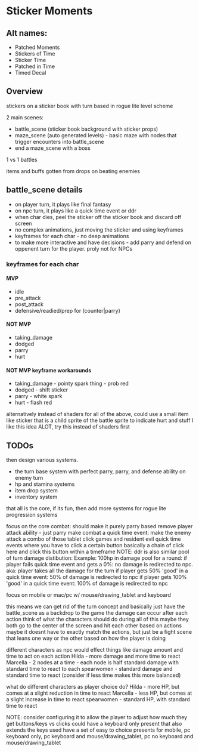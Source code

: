 # Sticker Moments

## Alt names:
- Patched Moments
- Stickers of Time
- Sticker Time
- Patched in Time
- Timed Decal

## Overview

stickers on a sticker book with turn based in rogue lite level scheme

2 main scenes:
  - battle_scene (sticker book background with sticker props)
  - maze_scene (auto generated levels) - basic maze with nodes that trigger encounters into battle_scene
  - end a maze_scene with a boss

1 vs 1 battles

items and buffs gotten from drops on beating enemies

## battle_scene details

- on player turn, it plays like final fantasy
- on npc turn, it plays like a quick time event or ddr
- when char dies, peel the sticker off the sticker book and discard off screen
- no complex animations, just moving the sticker and using keyframes
- keyframes for each char - no deep animations
- to make more interactive and have decisions - add parry and defend on oppenent turn for the player. proly not for NPCs

### keyframes for each char

#### MVP

  - idle
  - pre_attack
  - post_attack
  - defensive/readied/prep for (counter|parry)

#### NOT MVP

  - taking_damage
  - dodged
  - parry
  - hurt

#### NOT MVP keyframe workarounds

  - taking_damage - pointy spark thing - prob red
  - dodged - shift sticker
  - parry - white spark
  - hurt - flash red

alternatively instead of shaders for all of the above, could use a small item like sticker that is a child sprite of the battle sprite to indicate hurt and stuff
  I like this idea ALOT, try this instead of shaders first

## TODOs

then design various systems.
- the turn base system with perfect parry, parry, and defense ability on enemy turn
- hp and stamina systems
- item drop system
- inventory system

that all is the core, if its fun, then add more systems for rogue lite progression systems


focus on the core combat:
  should make it purely parry based
  remove player attack ability - just parry
    make combat a quick time event:
      make the enemy attack a combo of those tablet click games and resident evil quick time events where you have to click a certain button
        basically a chain of click here and click this button within a timeframe
        NOTE: ddr is also similar
      pool of turn damage distibution:
        Example: 100hp in damage pool for a round:
          if player fails quick time event and gets a 0%:
            no damage is redirected to npc. aka: player takes all the damage for the turn
          if player gets 50% 'good' in a quick time event:
            50% of damage is redirected to npc
          if player gets 100% 'good' in a quick time event:
            100% of damage is redirected to npc

focus on mobile or mac/pc w/ mouse/drawing_tablet and keyboard

this means we can get rid of the turn concept and basically just have the battle_scene as a backdrop to the game
the damage can occur after each action
  think of what the characters should do during all of this
  maybe they both go to the center of the screen and hit each other based on actions
    maybe it doesnt have to exactly match the actions, but just be a fight scene that leans one way or the other based on how the player is doing

different characters as npc would effect things like damage amount and time to act on each action
  Hilda - more damage and more time to react
  Marcella - 2 nodes at a time - each node is half standard damage with standard time to react to each
  spearwomen - standard damage and standard time to react (consider if less time makes this more balanced)

what do different characters as player choice do?
  Hilda - more HP, but comes at a slight reduction in time to react
  Marcella - less HP, but comes at a slight increase in time to react
  spearwomen - standard HP, with standard time to react

NOTE: consider configuring it to allow the player to adjust how much they get buttons/keys vs clicks
  could have a keyboard only present that also extends the keys used
  have a set of easy to choice presents for mobile, pc keyboard only, pc keyboard and mouse/drawing_tablet, pc no keyboard and mouse/drawing_tablet

